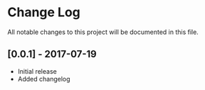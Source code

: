 # Change Log
All notable changes to this project will be documented in this file.

## [0.0.1] - 2017-07-19

- Initial release
- Added changelog


